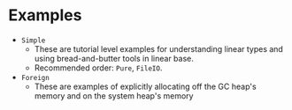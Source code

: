 # Examples

 * `Simple`
   * These are tutorial level examples for understanding linear
   types and using bread-and-butter tools in linear base.
   * Recommended order: `Pure`, `FileIO`.
 * `Foreign`
   * These are examples of explicitly allocating off the GC heap's
   memory and on the system heap's memory

